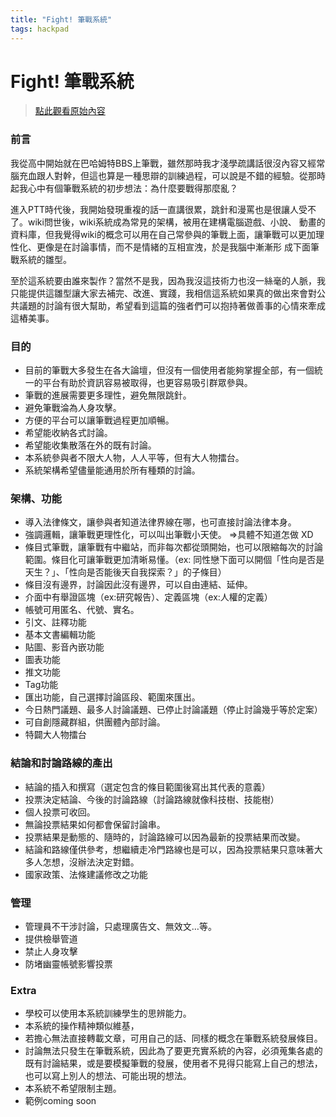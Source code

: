 ```yaml
---
title: "Fight! 筆戰系統"
tags: hackpad
---
```


# Fight! 筆戰系統

> [點此觀看原始內容](https://g0v.hackpad.tw/lBzjvF8vgp0)


### 前言

我從高中開始就在巴哈姆特BBS上筆戰，雖然那時我才淺學疏講話很沒內容又經常腦充血跟人對幹，但這也算是一種思辯的訓練過程，可以說是不錯的經驗。從那時起我心中有個筆戰系統的初步想法：為什麼要戰得那麼亂？

進入PTT時代後，我開始發現重複的話一直講很累，跳針和漫罵也是很讓人受不了。wiki問世後，wiki系統成為常見的架構，被用在建構電腦遊戲、小說、 動畫的資料庫，但我覺得wiki的概念可以用在自己常參與的筆戰上面，讓筆戰可以更加理性化、更像是在討論事情，而不是情緒的互相宣洩，於是我腦中漸漸形 成下面筆戰系統的雛型。

至於這系統要由誰來製作？當然不是我，因為我沒這技術力也沒一絲毫的人脈，我只能提供這雛型讓大家去補完、改進、實踐，我相信這系統如果真的做出來會對公共議題的討論有很大幫助，希望看到這篇的強者們可以抱持著做善事的心情來牽成這樁美事。


### 目的

- 目前的筆戰大多發生在各大論壇，但沒有一個使用者能夠掌握全部，有一個統一的平台有助於資訊容易被取得，也更容易吸引群眾參與。
- 筆戰的進展需要更多理性，避免無限跳針。
- 避免筆戰淪為人身攻擊。
- 方便的平台可以讓筆戰過程更加順暢。
- 希望能收納各式討論。
- 希望能收集散落在外的既有討論。
- 本系統參與者不限大人物，人人平等，但有大人物擂台。
- 系統架構希望儘量能通用於所有種類的討論。

### 架構、功能

- 導入法律條文，讓參與者知道法律界線在哪，也可直接討論法律本身。
- 強調邏輯，讓筆戰更理性化，可以叫出筆戰小天使。 =>具體不知道怎做 XD
- 條目式筆戰，讓筆戰有中繼站，而非每次都從頭開始，也可以限縮每次的討論範圍。條目化可讓筆戰更加清晰易懂。（ex: 同性戀下面可以開個「性向是否是天生？」、「性向是否能後天自我探索？」的子條目）
- 條目沒有邊界，討論因此沒有邊界，可以自由連結、延伸。
- 介面中有舉證區塊（ex:研究報告）、定義區塊（ex:人權的定義）
- 帳號可用匿名、代號、實名。
- 引文、註釋功能
- 基本文書編輯功能
- 貼圖、影音內嵌功能
- 圖表功能
- 推文功能
- Tag功能
- 匯出功能，自己選擇討論區段、範圍來匯出。
- 今日熱門議題、最多人討論議題、已停止討論議題（停止討論幾乎等於定案）
- 可自創隱藏群組，供團體內部討論。
- 特闢大人物擂台

### 結論和討論路線的產出

- 結論的插入和撰寫（選定包含的條目範圍後寫出其代表的意義）
- 投票決定結論、今後的討論路線（討論路線就像科技樹、技能樹）
- 個人投票可收回。
- 無論投票結果如何都會保留討論串。
- 投票結果是動態的、隨時的，討論路線可以因為最新的投票結果而改變。
- 結論和路線僅供參考，想繼續走冷門路線也是可以，因為投票結果只意味著大多人怎想，沒辦法決定對錯。
- 國家政策、法條建議修改之功能

### 管理

- 管理員不干涉討論，只處理廣告文、無效文…等。
- 提供檢舉管道
- 禁止人身攻擊
- 防堵幽靈帳號影響投票

### Extra

- 學校可以使用本系統訓練學生的思辨能力。
- 本系統的操作精神類似維基，
- 若擔心無法直接轉載文章，可用自己的話、同樣的概念在筆戰系統發展條目。
- 討論無法只發生在筆戰系統，因此為了要更充實系統的內容，必須蒐集各處的既有討論結果，或是要模擬筆戰的發展，使用者不見得只能寫上自己的想法，也可以寫上別人的想法、可能出現的想法。
- 本系統不希望限制主題。
- 範例coming soon




